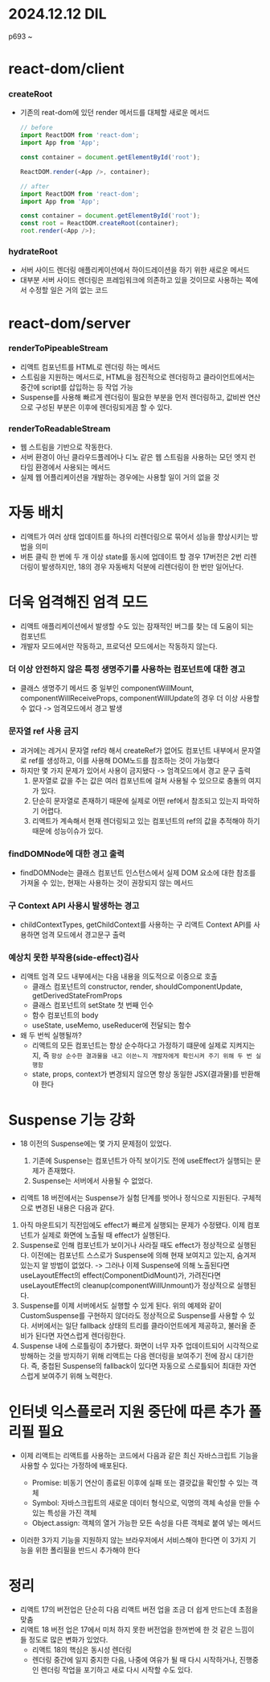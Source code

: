 # 2024.12.12 DIL

p693 ~

# react-dom/client

### createRoot

- 기존의 reat-dom에 있던 render 메서드를 대체할 새로운 메서드

  ```javascript
  // before
  import ReactDOM from 'react-dom';
  import App from 'App';

  const container = document.getElementById('root');

  ReactDOM.render(<App />, container);

  // after
  import ReactDOM from 'react-dom';
  import App from 'App';

  const container = document.getElementById('root');
  const root = ReactDOM.createRoot(container);
  root.render(<App />);
  ```

### hydrateRoot

- 서버 사이드 렌더링 애플리케이션에서 하이드레이션을 하기 위한 새로운 메서드
- 대부분 서버 사이드 렌더링은 프레임워크에 의존하고 있을 것이므로 사용하는 쪽에서 수정할 일은 거의 없는 코드

# react-dom/server

### renderToPipeableStream

- 리액트 컴포넌트를 HTML로 렌더링 하는 메서드
- 스트림을 지원하는 메서드로, HTML을 점진적으로 렌더링하고 클라이언트에서는 중간에 script를 삽입하는 등 작업 가능
- Suspense를 사용해 빠르게 렌더링이 필요한 부분을 먼저 렌더링하고, 값비싼 연산으로 구성된 부분은 이후에 렌더링되게끔 할 수 있다.

### renderToReadableStream

- 웹 스트림을 기반으로 작동한다.
- 서버 환경이 아닌 클라우드플레어나 디노 같은 웹 스트림을 사용하는 모던 엣지 런타임 환경에서 사용되는 메서드
- 실제 웹 어플리케이션을 개발하는 경우에는 사용할 일이 거의 없을 것

# 자동 배치

- 리액트가 여러 상태 업데이트를 하나의 리렌더링으로 묶어서 성능을 향상시키는 방법을 의미
- 버튼 클릭 한 번에 두 개 이상 state를 동시에 업데이트 할 경우 17버전은 2번 리렌더링이 발생하지만, 18의 경우 자동배치 덕분에 리렌더링이 한 번만 일어난다.

# 더욱 엄격해진 엄격 모드

- 리액트 애플리케이션에서 발생할 수도 있는 잠재적인 버그를 찾는 데 도움이 되는 컴포넌트
- 개발자 모드에서만 작동하고, 프로덕션 모드에서는 작동하지 않는다.

### 더 이상 안전하지 않은 특정 생명주기를 사용하는 컴포넌트에 대한 경고

- 클래스 생명주기 메서드 중 일부인 componentWillMount, componentWillReceiveProps, componentWillUpdate의 경우 더 이상 사용할 수 없다 -> 엄격모드에서 경고 발생

### 문자열 ref 사용 금지

- 과거에는 레거시 문자열 ref라 해서 createRef가 없어도 컴포넌트 내부에서 문자열로 ref를 생성하고, 이를 사용해 DOM노드를 참조하는 것이 가능했다
- 하지만 몇 가지 문제가 있어서 사용이 금지됐다 -> 엄격모드에서 경고 문구 출력
  1. 문자열로 값을 주는 값은 여러 컴포넌트에 걸쳐 사용될 수 있으므로 충돌의 여지가 있다.
  2. 단순히 문자열로 존재하기 때문에 실제로 어떤 ref에서 참조되고 있는지 파악하기 어렵다.
  3. 리액트가 계속해서 현재 렌더링되고 있는 컴포넌트의 ref의 값을 추적해야 하기 때문에 성능이슈가 있다.

### findDOMNode에 대한 경고 출력

- findDOMNode는 클래스 컴포넌트 인스턴스에서 실제 DOM 요소에 대한 참조를 가져올 수 있는, 현재는 사용하는 것이 권장되지 않는 메서드

### 구 Context API 사용시 발생하는 경고

- childContextTypes, getChildContext를 사용하는 구 리액트 Context API를 사용하면 엄격 모드에서 경고문구 출력

### 예상치 못한 부작용(side-effect)검사

- 리액트 엄격 모드 내부에서는 다음 내용을 의도적으로 이중으로 호출
  - 클래스 컴포넌트의 constructor, render, shouldComponentUpdate, getDerivedStateFromProps
  - 클래스 컴포넌트의 setState 첫 번째 인수
  - 함수 컴포넌트의 body
  - useState, useMemo, useReducer에 전달되는 함수
- 왜 두 번씩 실행될까?
  - 리액트의 모든 컴포넌트는 항상 순수하다고 가정하기 떄문에 실제로 지켜지는지, 즉 `항상 순수한 결과물을 내고 이쓴ㄴ지 개발자에게 확인시켜 주기 위해 두 번 실행함`
  - state, props, context가 변경되지 않으면 항상 동일한 JSX(결과물)를 반환해야 한다

# Suspense 기능 강화

- 18 이전의 Suspense에는 몇 가지 문제점이 있었다.

  1. 기존에 Suspense는 컴포넌트가 아직 보이기도 전에 useEffect가 실행되는 문제가 존재했다.
  2. Suspense는 서버에서 사용될 수 없었다.

- 리액트 18 버전에서는 Suspense가 실험 단계를 벗어나 정식으로 지원된다. 구체적으로 변경된 내용은 다음과 같다.

1. 아직 마운트되기 직전임에도 effect가 빠르게 실행되는 문제가 수정됐다. 이제 컴포넌트가 실제로 화면에 노출될 때 effect가 실행된다.
2. Suspense로 인해 컴포넌트가 보이거나 사라질 때도 effect가 정상적으로 실행된다. 이전에는 컴포넌트 스스로가 Suspense에 의해 현재 보여지고 있는지, 숨겨져 있는지 알 방법이 없었다. -> 그러나 이제 Suspense에 의해 노출된다면 useLayoutEffect의 effect(ComponentDidMount)가, 가려진다면 useLayoutEffect의 cleanup(componentWillUnmount)가 정상적으로 실행된다.
3. Suspense를 이제 서버에서도 실행할 수 있게 된다. 위의 예제와 같이 CustomSuspense를 구현하지 않더라도 정상적으로 Suspense를 사용할 수 있다. 서버에서는 일단 fallback 상태의 트리를 클라이언트에게 제공하고, 불러올 준비가 된다면 자연스럽게 렌더링한다.
4. Suspense 내에 스로틀링이 추가됐다. 화면이 너무 자주 업데이트되어 시각적으로 방해하는 것을 방지하기 위해 리액트는 다음 렌더링을 보여주기 전에 잠시 대기한다. 즉, 중첩된 Suspense의 fallback이 있다면 자동으로 스로틀되어 최대한 자연스럽게 보여주기 위해 노력한다.

# 인터넷 익스플로러 지원 중단에 따른 추가 폴리필 필요

- 이제 리액트는 리액트를 사용하는 코드에서 다음과 같은 최신 자바스크립트 기능을 사용할 수 있다는 가정하에 배포된다.

  - Promise: 비동기 연산이 종료된 이후에 실패 또는 결괏값을 확인할 수 있는 객체
  - Symbol: 자바스크립트의 새로운 데이터 형식으로, 익명의 객체 속성을 만들 수 있는 특성을 가진 객체
  - Object.assign: 객체의 열거 가능한 모든 속성을 다른 객체로 붙여 넣는 메서드

- 이러한 3가지 기능을 지원하지 않는 브라우저에서 서비스해야 한다면 이 3가지 기능을 위한 폴리필을 반드시 추가해야 한다

# 정리

- 리액트 17의 버전업은 단순히 다음 리액트 버전 업을 조금 더 쉽게 만드는데 초점을 맞춤
- 리액트 18 버전 업은 17에서 미처 하지 못한 버전업을 한꺼번에 한 것 같은 느낌이 들 정도로 많은 변화가 있었다.
  - 리액트 18의 핵심은 동시성 렌더링
  - 렌더링 중간에 일지 중지한 다음, 나중에 여유가 될 때 다시 시작하거나, 진행중인 렌더링 작업을 포기하고 새로 다시 시작할 수도 있다.
